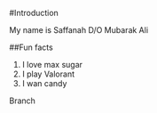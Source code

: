 #Introduction 

My name is Saffanah D/O Mubarak Ali

##Fun facts

1. I love max sugar 
2. I play Valorant 
3. I wan candy

Branch